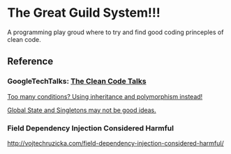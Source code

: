 # The Great Guild System!!!
A programming play groud where to try and find good coding princeples of clean code.

## Reference
### GoogleTechTalks: [The Clean Code Talks](https://www.youtube.com/watch?v=4F72VULWFvc&list=PL693EFD059797C21E)

[Too many conditions? Using inheritance and polymorphism instead!](https://youtu.be/4F72VULWFvc?list=PL693EFD059797C21E)
 
[Global State and Singletons may not be good ideas.](https://youtu.be/-FRm3VPhseI?list=PL693EFD059797C21E)


### Field Dependency Injection Considered Harmful

http://vojtechruzicka.com/field-dependency-injection-considered-harmful/

